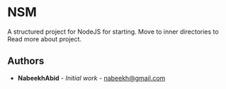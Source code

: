 # NSM
A structured project for NodeJS for starting. Move to inner directories to Read more about project.



## Authors

* **NabeekhAbid** - *Initial work* - nabeekh@gmail.com